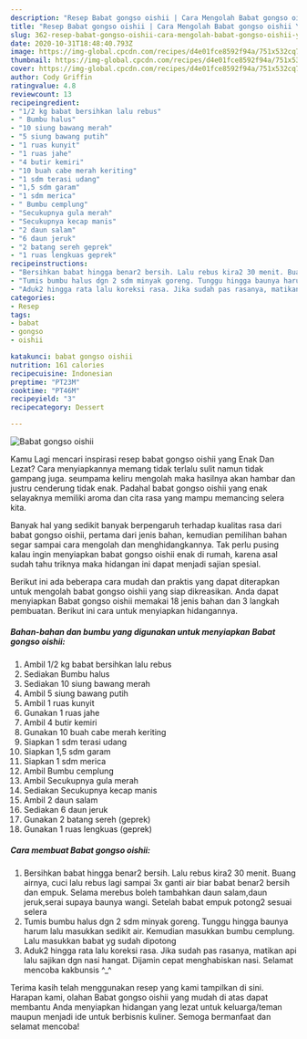 ```yaml
---
description: "Resep Babat gongso oishii | Cara Mengolah Babat gongso oishii Yang Mudah Dan Praktis"
title: "Resep Babat gongso oishii | Cara Mengolah Babat gongso oishii Yang Mudah Dan Praktis"
slug: 362-resep-babat-gongso-oishii-cara-mengolah-babat-gongso-oishii-yang-mudah-dan-praktis
date: 2020-10-31T18:48:40.793Z
image: https://img-global.cpcdn.com/recipes/d4e01fce8592f94a/751x532cq70/babat-gongso-oishii-foto-resep-utama.jpg
thumbnail: https://img-global.cpcdn.com/recipes/d4e01fce8592f94a/751x532cq70/babat-gongso-oishii-foto-resep-utama.jpg
cover: https://img-global.cpcdn.com/recipes/d4e01fce8592f94a/751x532cq70/babat-gongso-oishii-foto-resep-utama.jpg
author: Cody Griffin
ratingvalue: 4.8
reviewcount: 13
recipeingredient:
- "1/2 kg babat bersihkan lalu rebus"
- " Bumbu halus"
- "10 siung bawang merah"
- "5 siung bawang putih"
- "1 ruas kunyit"
- "1 ruas jahe"
- "4 butir kemiri"
- "10 buah cabe merah keriting"
- "1 sdm terasi udang"
- "1,5 sdm garam"
- "1 sdm merica"
- " Bumbu cemplung"
- "Secukupnya gula merah"
- "Secukupnya kecap manis"
- "2 daun salam"
- "6 daun jeruk"
- "2 batang sereh geprek"
- "1 ruas lengkuas geprek"
recipeinstructions:
- "Bersihkan babat hingga benar2 bersih. Lalu rebus kira2 30 menit. Buang airnya, cuci lalu rebus lagi sampai 3x ganti air biar babat benar2 bersih dan empuk. Selama merebus boleh tambahkan daun salam,daun jeruk,serai supaya baunya wangi. Setelah babat empuk potong2 sesuai selera"
- "Tumis bumbu halus dgn 2 sdm minyak goreng. Tunggu hingga baunya harum lalu masukkan sedikit air. Kemudian masukkan bumbu cemplung. Lalu masukkan babat yg sudah dipotong"
- "Aduk2 hingga rata lalu koreksi rasa. Jika sudah pas rasanya, matikan api lalu sajikan dgn nasi hangat. Dijamin cepat menghabiskan nasi. Selamat mencoba kakbunsis ^_^"
categories:
- Resep
tags:
- babat
- gongso
- oishii

katakunci: babat gongso oishii 
nutrition: 161 calories
recipecuisine: Indonesian
preptime: "PT23M"
cooktime: "PT46M"
recipeyield: "3"
recipecategory: Dessert

---
```



![Babat gongso oishii](https://img-global.cpcdn.com/recipes/d4e01fce8592f94a/751x532cq70/babat-gongso-oishii-foto-resep-utama.jpg)

Kamu Lagi mencari inspirasi resep babat gongso oishii yang Enak Dan Lezat? Cara menyiapkannya memang tidak terlalu sulit namun tidak gampang juga. seumpama keliru mengolah maka hasilnya akan hambar dan justru cenderung tidak enak. Padahal babat gongso oishii yang enak selayaknya memiliki aroma dan cita rasa yang mampu memancing selera kita.



Banyak hal yang sedikit banyak berpengaruh terhadap kualitas rasa dari babat gongso oishii, pertama dari jenis bahan, kemudian pemilihan bahan segar sampai cara mengolah dan menghidangkannya. Tak perlu pusing kalau ingin menyiapkan babat gongso oishii enak di rumah, karena asal sudah tahu triknya maka hidangan ini dapat menjadi sajian spesial.


Berikut ini ada beberapa cara mudah dan praktis yang dapat diterapkan untuk mengolah babat gongso oishii yang siap dikreasikan. Anda dapat menyiapkan Babat gongso oishii memakai 18 jenis bahan dan 3 langkah pembuatan. Berikut ini cara untuk menyiapkan hidangannya.

<!--inarticleads1-->

##### Bahan-bahan dan bumbu yang digunakan untuk menyiapkan Babat gongso oishii:

1. Ambil 1/2 kg babat bersihkan lalu rebus
1. Sediakan  Bumbu halus
1. Sediakan 10 siung bawang merah
1. Ambil 5 siung bawang putih
1. Ambil 1 ruas kunyit
1. Gunakan 1 ruas jahe
1. Ambil 4 butir kemiri
1. Gunakan 10 buah cabe merah keriting
1. Siapkan 1 sdm terasi udang
1. Siapkan 1,5 sdm garam
1. Siapkan 1 sdm merica
1. Ambil  Bumbu cemplung
1. Ambil Secukupnya gula merah
1. Sediakan Secukupnya kecap manis
1. Ambil 2 daun salam
1. Sediakan 6 daun jeruk
1. Gunakan 2 batang sereh (geprek)
1. Gunakan 1 ruas lengkuas (geprek)




<!--inarticleads2-->

##### Cara membuat Babat gongso oishii:

1. Bersihkan babat hingga benar2 bersih. Lalu rebus kira2 30 menit. Buang airnya, cuci lalu rebus lagi sampai 3x ganti air biar babat benar2 bersih dan empuk. Selama merebus boleh tambahkan daun salam,daun jeruk,serai supaya baunya wangi. Setelah babat empuk potong2 sesuai selera
1. Tumis bumbu halus dgn 2 sdm minyak goreng. Tunggu hingga baunya harum lalu masukkan sedikit air. Kemudian masukkan bumbu cemplung. Lalu masukkan babat yg sudah dipotong
1. Aduk2 hingga rata lalu koreksi rasa. Jika sudah pas rasanya, matikan api lalu sajikan dgn nasi hangat. Dijamin cepat menghabiskan nasi. Selamat mencoba kakbunsis ^_^




Terima kasih telah menggunakan resep yang kami tampilkan di sini. Harapan kami, olahan Babat gongso oishii yang mudah di atas dapat membantu Anda menyiapkan hidangan yang lezat untuk keluarga/teman maupun menjadi ide untuk berbisnis kuliner. Semoga bermanfaat dan selamat mencoba!
